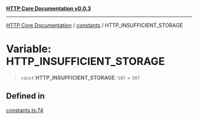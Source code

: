 [**HTTP Core Documentation v0.0.3**](../../README.md)

***

[HTTP Core Documentation](../../modules.md) / [constants](../README.md) / HTTP\_INSUFFICIENT\_STORAGE

# Variable: HTTP\_INSUFFICIENT\_STORAGE

> `const` **HTTP\_INSUFFICIENT\_STORAGE**: `507` = `507`

## Defined in

[constants.ts:74](https://github.com/stonemjs/http-core/blob/33a82b77e98ade423889148c13f25ccd40b75c8a/src/constants.ts#L74)
